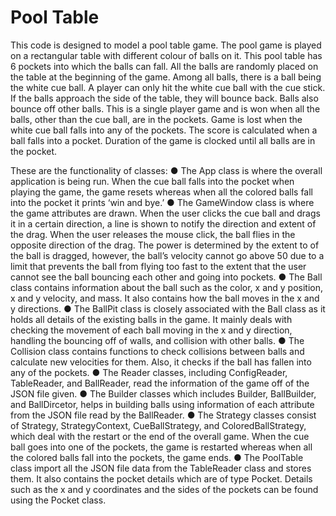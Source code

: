# Pool Table
This code is designed to model a pool table game. The pool game is played on a rectangular table with different colour of balls on it. This pool table has 6 pockets into which the balls can fall. All the balls are randomly placed on the table at the beginning of the game. Among all balls, there is a ball being the white cue ball. A player can only hit the white cue ball with the cue stick. If the balls approach the side of the table, they will bounce back. Balls also bounce off other balls. This is a single player game and is won when all the balls, other than the cue ball, are in the pockets. Game is lost when the white cue ball falls into any of the pockets. The score is calculated when a ball falls into a pocket. Duration of the game is clocked until all balls are in the pocket.


These are the functionality of classes:
● The App class is where the overall application is being run. When the cue ball falls
into the pocket when playing the game, the game resets whereas when all the
colored balls fall into the pocket it prints ‘win and bye.’
● The GameWindow class is where the game attributes are drawn. When the user
clicks the cue ball and drags it in a certain direction, a line is shown to notify the
direction and extent of the drag. When the user releases the mouse click, the ball
flies in the opposite direction of the drag. The power is determined by the extent to of
the ball is dragged, however, the ball’s velocity cannot go above 50 due to a limit that
prevents the ball from flying too fast to the extent that the user cannot see the ball
bouncing each other and going into pockets.
● The Ball class contains information about the ball such as the color, x and y position,
x and y velocity, and mass. It also contains how the ball moves in the x and y
directions.
● The BallPit class is closely associated with the Ball class as it holds all details of the
existing balls in the game. It mainly deals with checking the movement of each ball moving in 
the x and y direction, handling the bouncing off of walls, and collision with other balls.
● The Collision class contains functions to check collisions between balls and
calculate new velocities for them. Also, it checks if the ball has fallen into any of the
pockets.
● The Reader classes, including ConfigReader, TableReader, and BallReader, read
the information of the game off of the JSON file given.
● The Builder classes which includes Builder, BallBuilder, and BallDircetor, helps in
building balls using information of each attribute from the JSON file read by the
BallReader.
● The Strategy classes consist of Strategy, StrategyContext, CueBallStrategy, and
ColoredBallStrategy, which deal with the restart or the end of the overall game.
When the cue ball goes into one of the pockets, the game is restarted whereas when
all the colored balls fall into the pockets, the game ends.
● The PoolTable class import all the JSON file data from the TableReader class and
stores them. It also contains the pocket details which are of type Pocket. Details such
as the x and y coordinates and the sides of the pockets can be found using the
Pocket class.
